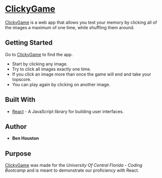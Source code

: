 # [ClickyGame](https://st3ammach1n3.github.io/clickgame/)
[ClickyGame](https://st3ammach1n3.github.io/clickgame/) is a web app that allows you test your memory by clicking all of the images a maximum of one time, while shuffling them around.
## Getting Started
Go to [ClickyGame](https://st3ammach1n3.github.io/clickgame/) to find the app.
 - Start by clicking any image.
 - Try to click all images exactly one time.
 - If you click an image more than once the game will end and take your topscore.
 - You can play again by clicking on another image.
## Built With
 - [React](https://reactjs.org/) - A JavaScript library for building user interfaces.
## Author
 - **Ben Houston**

 ## Purpose
[ClickyGame](https://st3ammach1n3.github.io/clickgame/) was made for the *University Of Central Florida - Coding Bootcamp* and is meant to demonstrate our proficiency with React.